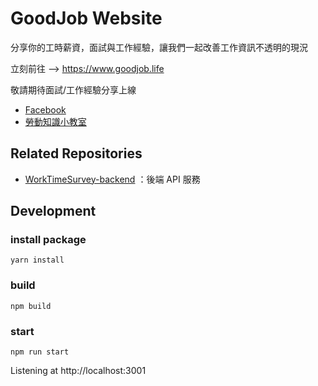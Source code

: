 GoodJob Website
======================

分享你的工時薪資，面試與工作經驗，讓我們一起改善工作資訊不透明的現況

立刻前往 --> https://www.goodjob.life

敬請期待面試/工作經驗分享上線

* [Facebook](https://www.facebook.com/goodjob.life)
* [勞動知識小教室](https://www.goodjob.life/labor-rights)

## Related Repositories

* [WorkTimeSurvey-backend](https://github.com/goodjoblife/WorkTimeSurvey-backend)
：後端 API 服務

## Development

### install package
```
yarn install
```

### build
```
npm build
```

### start
```
npm run start
```
Listening at http://localhost:3001
